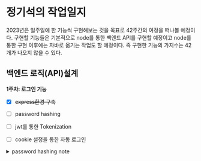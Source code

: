 # 정기석의 작업일지
2023년은 일주일에 한 기능씩 구현해보는 것을 목표로 42주간의 여정을 떠나볼 예정이다. 구현할 기능들은 기본적으로 node를 통한 백엔드 API를 구현할 예정이고 node를 통한 구현 이후에는 자바로 옮기는 작업도 할 예정이다. 즉 구현한 기능의 가지수는 42개가 나오지 않을 수 있다. 

## 백엔드 로직(API)설계
**1주차: 로그인 기능**
- [x] ~~express환경 구축~~
- [ ] password hashing
- [ ] jwt를 통한 Tokenization
- [ ] cookie 설정을 통한 자동 로그인


<details><summary>password hashing note</summary>
<p>

  ## Hashing, Salting, Encrypting
  **Hashing**<br/>
  Encryption과 같이 문자를 변환하여 문자의 원본내용을 숨기는 함수이다. Encryption과 가장 큰 차이는 단방향 함수라는 점이다. 즉, 한번 변환을 하면 기존으로 되돌릴 수 없다. Hashing algorithm을 통해 고유한 문자 또는 16진수로 변환을 하게된다. 서버에서는 변환된(hashed) 결과물을 저장하고 사용자가 비밀번호를 입력하면 hash된 값이 전달되고 저장된 hashed 문자와 전달된 hashed 문자를 비교하여 authenticate을 증명한다. 유명한 hash algorithm으로는 SHA-256, SHA-512 등이 있다.<br/><br/>
  **Encrypting**<br/>
  수학적 함수를 통해서 문자를 변환하는 것으로 비밀번호 등 보안이 필요한 문자의 원본내용을 숨겨 보안을 강화하는데 사용된다. 하지만 Encription의 경우에는 encript된 문자열을 decript하여 원상태로 복구할 수 있어서 보안에 취약점을 가지고 있다. 물론 decription을 하기 위해서는 key가 필요하다. Encryption을 이용한 비밀번호를 관리하는 경우에는 해당 key를 어떻게 관리하느냐가 보안의 핵심이 된다. <br/><br/>
  **Salting**<br/>
  비밀번호의 보안을 강화하기 위해서 첨가되는 임의의 문자를 Salt라고 한다. 마치 음식에 소금을 더하여 맛을 증대시키듯 보안이 필요한 원본문자에 Salt를 추가하여 보안을 증대시킨다. Salt는 서버에서만 저장되고 각 사용자마다 다른 salt를 제공한다.<br/><br/>
  
  ## password 보안에 필요한 것들
  - [ ] Salting -> bcrypt
  - [ ] Hashing -> bcrypt
  - [ ] 서버에 저장하고 비교할 수 있는 기능 -> JWT
  
  ## 라이브러리를 사용한 이유
  - **bcrypt :** 가장 흔하게 사용되고 hash와 salt 모두 사용되는 라이브러리여서 채택하였다.
  - **jwt :** 백엔드 API에서 data를 기본적으로 json 형태로 전달하고 저장할 생각으로 채택하였다.
</p> 
</details>
